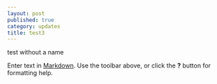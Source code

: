 ```yaml
---
layout: post
published: true
category: updates
title: test3
---
```

test without a name 

Enter text in [Markdown](http://daringfireball.net/projects/markdown/). Use the toolbar above, or click the **?** button for formatting help.
